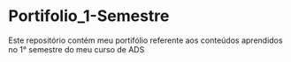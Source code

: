 # Portifolio_1-Semestre
Este repositório contém meu portifólio referente aos conteúdos aprendidos no 1° semestre do meu curso de ADS
